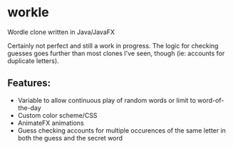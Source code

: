 # workle
Wordle clone written in Java/JavaFX

Certainly not perfect and still a work in progress. The logic for checking guesses goes further than most clones I've seen, though (ie: accounts for duplicate letters).

## Features:

- Variable to allow continuous play of random words or limit to word-of-the-day
- Custom color scheme/CSS
- AnimateFX animations
- Guess checking accounts for multiple occurences of the same letter in both the guess and the secret word

